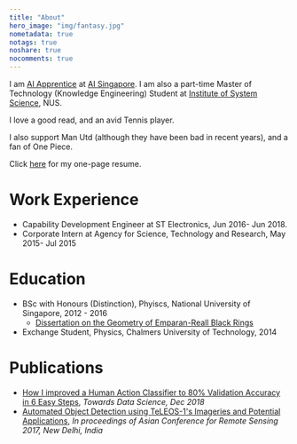 ```yaml
---
title: "About"
hero_image: "img/fantasy.jpg"
nometadata: true
notags: true
noshare: true
nocomments: true
---
```

I am [AI Apprentice](https://www.aisingapore.org/industryinnovation/aiap/) at [AI Singapore](https://www.aisingapore.org/). I am also a part-time Master of Technology (Knowledge Engineering) Student at [Institute of System Science](https://www.iss.nus.edu.sg/), NUS. <br>

I love a good read, and an avid Tennis player. <br>

I also support Man Utd (although they have been bad in recent years), and a fan of One Piece. <br>

Click [here](https://drive.google.com/open?id=1dSTmakM1379jCEPN2PXwkyQZi3_kvHXc) for my one-page resume.

# Work Experience
- Capability Development Engineer at ST Electronics, Jun 2016- Jun 2018.
- Corporate Intern at Agency for Science, Technology and Research, May 2015- Jul 2015

# Education
- BSc with Honours (Distinction), Phyiscs, National University of Singapore, 2012 - 2016
    - [Dissertation on the Geometry of Emparan-Reall Black Rings](http://www.physics.nus.edu.sg/student/Honours%20Projects%20Repository%202015-16/Tan%20RenJie.pdf)
- Exchange Student, Physics, Chalmers University of Technology, 2014

# Publications
- [How I improved a Human Action Classifier to 80% Validation Accuracy in 6 Easy Steps](https://towardsdatascience.com/6-steps-to-quickly-train-a-human-action-classifier-with-validation-accuracy-of-over-80-655fcb8781c5), *Towards Data Science, Dec 2018*
- [Automated Object Detection using TeLEOS-1's Imageries and Potential Applications](https://drive.google.com/open?id=19b0Q9xN3vyUbd55d8JwEuuHR3HDG9veX), *In proceedings of Asian Conference for Remote Sensing 2017, New Delhi, India*

